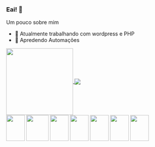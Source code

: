 ### Eai! 👋

Um pouco sobre mim
- 🔭 Atualmente trabalhando com wordpress e PHP
- 🌱 Apredendo Automações


<a href="https://github.com/joseduardoamorim/github-readme-stats">
  <img height="180em" align="center" src="https://github-readme-stats.vercel.app/api?username=joseduardoamorim&count_private=true&show_icons=true&theme=jolly&locale=pt-br" />
</a>
<a href="https://github.com/joseduardoamorimi/convoychat">
  <img align="center" src="https://github-readme-stats.vercel.app/api/top-langs/?username=joseduardoamorim&locale=pt-br&theme=jolly" />
</a>
<div style="display: inline_block">
<img align="center" height="70" width="50" src="https://cdn.jsdelivr.net/gh/devicons/devicon/icons/html5/html5-original.svg" />
<img align="center" height="70" width="60" src="https://cdn.jsdelivr.net/gh/devicons/devicon/icons/bootstrap/bootstrap-original.svg" />
<img align="center" height="70" width="50" src="https://cdn.jsdelivr.net/gh/devicons/devicon/icons/javascript/javascript-original.svg" />
<img align="center" height="70" width="50" src="https://cdn.jsdelivr.net/gh/devicons/devicon/icons/css3/css3-original.svg" />
<img align="center" height="70" width="50" src="https://cdn.jsdelivr.net/gh/devicons/devicon/icons/wordpress/wordpress-original.svg" />
<img align="center" height="70" width="50" src="https://cdn.jsdelivr.net/gh/devicons/devicon/icons/php/php-original.svg" /> 
<img align="center" height="70" width="50" src="https://cdn.jsdelivr.net/gh/devicons/devicon/icons/vscode/vscode-original.svg" />
</div>

##

